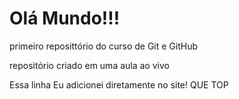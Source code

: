 # Olá Mundo!!!
 primeiro reposittório do curso de Git e GitHub

repositório criado em uma aula ao vivo

Essa linha Eu adicionei diretamente no site! QUE TOP
